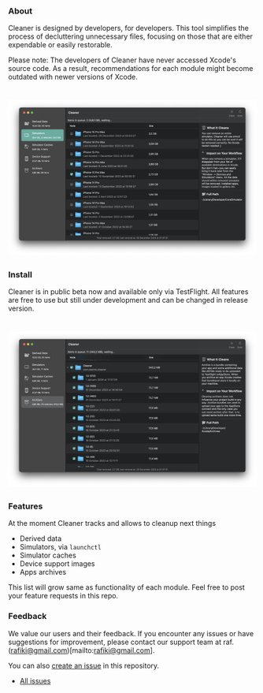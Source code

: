 ### About
Cleaner is designed by developers, for developers. This tool simplifies the process of decluttering unnecessary files, focusing on those that are either expendable or easily restorable.

Please note: The developers of Cleaner have never accessed Xcode's source code. As a result, recommendations for each module might become outdated with newer versions of Xcode.

# ![Cleaner](https://github.com/deszip/Cleaner-Tracker/raw/main/scr-1.png)

### Install
Cleaner is in public beta now and available only via TestFlight.
All features are free to use but still under development and can be changed in release version.

# ![Cleaner](https://github.com/deszip/Cleaner-Tracker/raw/main/scr-2.png)

### Features
At the moment Cleaner tracks and allows to cleanup next things
- Derived data
- Simulators, via `launchctl`
- Simulator caches
- Device support images
- Apps archives

This list will grow same as functionality of each module. Feel free to post your feature requests in this repo.

### Feedback
We value our users and their feedback. If you encounter any issues or have suggestions for improvement, please contact our support team at raf.(rafiki@gmail.com)[mailto:rafiki@gmail.com].

You can also [create an issue](https://github.com/deszip/Cleaner-Tracker/issues/new) in this repository.

* [All issues](https://github.com/deszip/Cleaner-Tracker/issues)
